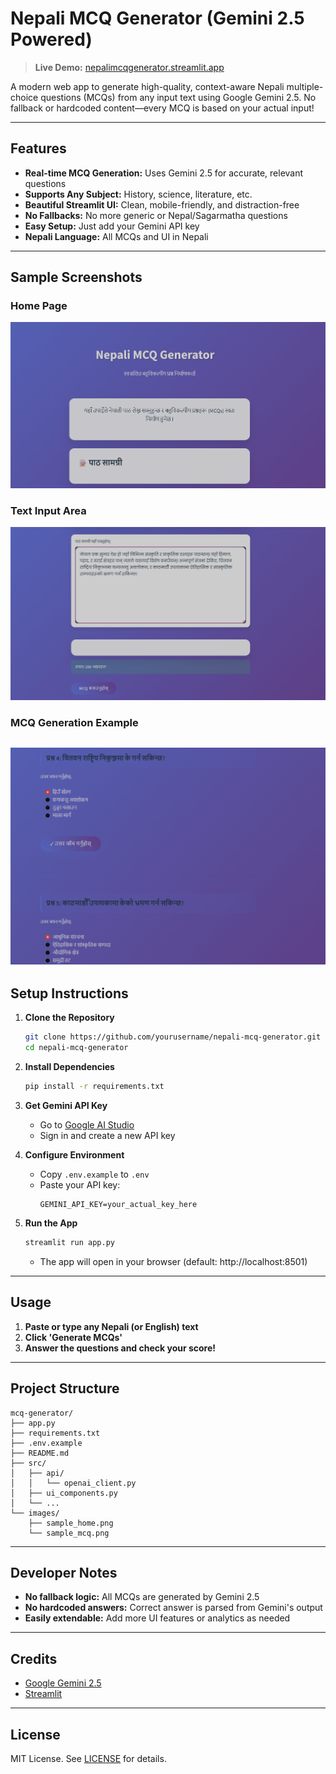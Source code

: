 # Nepali MCQ Generator (Gemini 2.5 Powered)

> **Live Demo:** [nepalimcqgenerator.streamlit.app](https://nepalimcqgenerator.streamlit.app)

A modern web app to generate high-quality, context-aware Nepali multiple-choice questions (MCQs) from any input text using Google Gemini 2.5. No fallback or hardcoded content—every MCQ is based on your actual input!

---

##  Features

- **Real-time MCQ Generation:** Uses Gemini 2.5 for accurate, relevant questions
- **Supports Any Subject:** History, science, literature, etc.
- **Beautiful Streamlit UI:** Clean, mobile-friendly, and distraction-free
- **No Fallbacks:** No more generic or Nepal/Sagarmatha questions
- **Easy Setup:** Just add your Gemini API key
- **Nepali Language:** All MCQs and UI in Nepali

---

##  Sample Screenshots

### Home Page
![Home Page](images/sample_home.png)

### Text Input Area
![Nepali Text Input](images/sample_text_input.png)

### MCQ Generation Example
![MCQ Example](images/sample_mcq.png)
---

##  Setup Instructions

1. **Clone the Repository**
   ```bash
   git clone https://github.com/yourusername/nepali-mcq-generator.git
   cd nepali-mcq-generator
   ```

2. **Install Dependencies**
   ```bash
   pip install -r requirements.txt
   ```

3. **Get Gemini API Key**
   - Go to [Google AI Studio](https://aistudio.google.com/apikey)
   - Sign in and create a new API key

4. **Configure Environment**
   - Copy `.env.example` to `.env`
   - Paste your API key:
     ```env
     GEMINI_API_KEY=your_actual_key_here
     ```

5. **Run the App**
   ```bash
   streamlit run app.py
   ```
   - The app will open in your browser (default: http://localhost:8501)

---

##  Usage

1. **Paste or type any Nepali (or English) text**
2. **Click 'Generate MCQs'**
3. **Answer the questions and check your score!**

---

##  Project Structure

```
mcq-generator/
├── app.py                
├── requirements.txt      
├── .env.example        
├── README.md             
├── src/
│   ├── api/
│   │   └── openai_client.py  
│   ├── ui_components.py       
│   └── ...
└── images/
    ├── sample_home.png   
    └── sample_mcq.png
```

---

##  Developer Notes

- **No fallback logic:** All MCQs are generated by Gemini 2.5
- **No hardcoded answers:** Correct answer is parsed from Gemini's output
- **Easily extendable:** Add more UI features or analytics as needed

---

##  Credits

- [Google Gemini 2.5](https://aistudio.google.com/)
- [Streamlit](https://streamlit.io/)

---
##  License

MIT License. See [LICENSE](LICENSE) for details.
